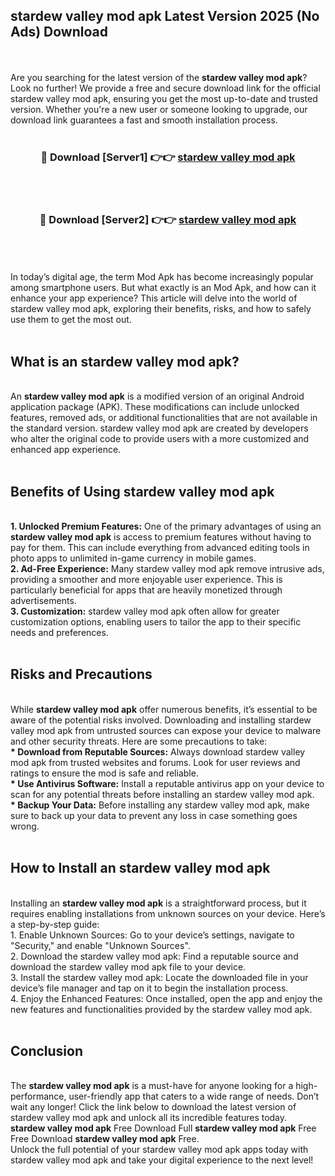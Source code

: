 ## stardew valley mod apk Latest Version 2025 (No Ads) Download
<br><br>
Are you searching for the latest version of the <strong>stardew valley mod apk</strong>? Look no further! We provide a free and secure download link for the official stardew valley mod apk, ensuring you get the most up-to-date and trusted version. Whether you're a new user or someone looking to upgrade, our download link guarantees a fast and smooth installation process.
<br>
<br>
<div align="center">
<h3>🔴 Download [Server1] 👉👉 <a href="https://modyolo.store/stardew_valley_mod_apk">stardew valley mod apk</a></h3><br>
<br>
<h3>🔴 Download [Server2] 👉👉 <a href="https://modyolo.store/stardew_valley_mod_apk">stardew valley mod apk</a></h3><br>
</div>
<br>
<br>
In today’s digital age, the term Mod Apk has become increasingly popular among smartphone users. But what exactly is an Mod Apk, and how can it enhance your app experience? This article will delve into the world of stardew valley mod apk, exploring their benefits, risks, and how to safely use them to get the most out.
<br>
<br>
<h2>What is an stardew valley mod apk?</h2>
<br>
An <strong>stardew valley mod apk</strong> is a modified version of an original Android application package (APK). These modifications can include unlocked features, removed ads, or additional functionalities that are not available in the standard version. stardew valley mod apk are created by developers who alter the original code to provide users with a more customized and enhanced app experience.
<br>
<br>
<h2>Benefits of Using stardew valley mod apk</h2>
<br>
<strong> 1. Unlocked Premium Features:</strong> One of the primary advantages of using an <strong>stardew valley mod apk</strong> is access to premium features without having to pay for them. This can include everything from advanced editing tools in photo apps to unlimited in-game currency in mobile games.
<br>
<strong> 2. Ad-Free Experience:</strong> Many stardew valley mod apk remove intrusive ads, providing a smoother and more enjoyable user experience. This is particularly beneficial for apps that are heavily monetized through advertisements.
<br>
<strong> 3. Customization:</strong> stardew valley mod apk often allow for greater customization options, enabling users to tailor the app to their specific needs and preferences.
<br>
<br>
<h2>Risks and Precautions</h2>
<br>
While <strong>stardew valley mod apk</strong> offer numerous benefits, it’s essential to be aware of the potential risks involved. Downloading and installing stardew valley mod apk from untrusted sources can expose your device to malware and other security threats. Here are some precautions to take:
<br>
<strong> * Download from Reputable Sources:</strong> Always download stardew valley mod apk from trusted websites and forums. Look for user reviews and ratings to ensure the mod is safe and reliable.
<br>
<strong> * Use Antivirus Software:</strong> Install a reputable antivirus app on your device to scan for any potential threats before installing an stardew valley mod apk.
<br>
<strong> * Backup Your Data:</strong> Before installing any stardew valley mod apk, make sure to back up your data to prevent any loss in case something goes wrong.
<br>
<br>
<h2>How to Install an stardew valley mod apk</h2>
<br>
Installing an <strong>stardew valley mod apk</strong> is a straightforward process, but it requires enabling installations from unknown sources on your device. Here’s a step-by-step guide:
<br>
 1. Enable Unknown Sources: Go to your device’s settings, navigate to "Security," and enable "Unknown Sources".
<br>
 2. Download the stardew valley mod apk: Find a reputable source and download the stardew valley mod apk file to your device.
<br>
 3. Install the stardew valley mod apk: Locate the downloaded file in your device’s file manager and tap on it to begin the installation process.
<br>
 4. Enjoy the Enhanced Features: Once installed, open the app and enjoy the new features and functionalities provided by the stardew valley mod apk.
<br>
<br>
<h2><strong>Conclusion</strong></h2>
<br>
The <strong>stardew valley mod apk</strong> is a must-have for anyone looking for a high-performance, user-friendly app that caters to a wide range of needs. Don’t wait any longer! Click the link below to download the latest version of stardew valley mod apk and unlock all its incredible features today.
<br>
<strong>stardew valley mod apk</strong> Free Download Full <strong>stardew valley mod apk</strong> Free Free Download <strong>stardew valley mod apk</strong> Free.
<br>
Unlock the full potential of your stardew valley mod apk apps today with stardew valley mod apk and take your digital experience to the next level!

